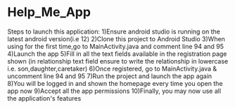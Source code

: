 # Help_Me_App
Steps to launch this application:
1)Ensure android studio is running on the latest android version(i.e 12)
2)Clone this project to Android Studio
3)When using for the first time,go to MainActivity.java and comment line 94 and 95
4)Launch the app 
5)Fill in all the text fields available in the registration page shown (in relationship text field ensure to write
                                                                        the relationship in lowercase i.e. son,daughter,caretaker)
6)Once registered, go to MainActivity.java & uncomment line 94 and 95
7)Run the project and launch the app again
8)You will be logged in and shown the homepage every time you open the app now
9)Accept all the app permissions
10)Finally, you may now use all the application's features
